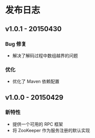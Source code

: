 # 发布日志

## v1.0.1 - 20150430

### Bug 修复

- 解决了解码过程中数组越界的问题

### 优化

- 优化了 Maven 依赖配置

## v1.0.0 - 20150429

### 新特性

- 提供一个可用的 RPC 框架
- 将 ZooKeeper 作为服务注册的默认实现

